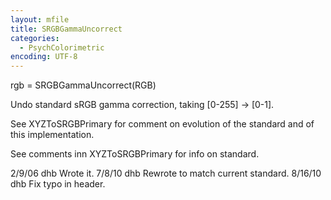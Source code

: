 ```yaml
---
layout: mfile
title: SRGBGammaUncorrect
categories:
  - PsychColorimetric
encoding: UTF-8
---
```


rgb = SRGBGammaUncorrect(RGB)

Undo standard sRGB gamma correction, taking [0-255] -\> [0-1].

See XYZToSRGBPrimary for comment on evolution of the standard
and of this implementation.

See comments inn XYZToSRGBPrimary for info on standard.

2/9/06  dhb  Wrote it.
7/8/10    dhb  Rewrote to match current standard.
8/16/10   dhb  Fix typo in header.